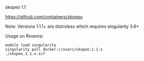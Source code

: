 skopeo 1.1

https://github.com/containers/skopeo

Note: Versions 1.1.1+ are distroless which requires singularity 3.6+

Usage on Rivanna:
```
module load singularity
singularity pull docker://uvarc/skopeo:1.1.x
./skopeo_1.1.x.sif
```

